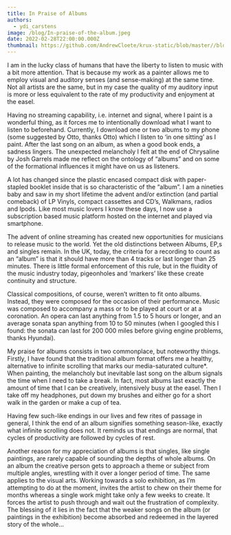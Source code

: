 ```yaml
---
title: In Praise of Albums
authors:
  - ydi_carstens
image: /blog/In-praise-of-the-album.jpeg
date: 2022-02-28T22:00:00.000Z
thumbnail: https://github.com/AndrewCloete/krux-static/blob/master//blog/In-praise-of-the-album.jpeg?raw=true
---
```

I am in the lucky class of humans that have the liberty to listen to music with a bit more attention. That is because my work as a painter allows me to employ visual and auditory senses (and sense-making) at the same time. Not all artists are the same, but in my case the quality of my auditory input is more or less equivalent to the rate of my productivity and enjoyment at the easel.

Having no streaming capability, i.e. internet and signal, where I paint is a wonderful thing, as it forces me to intentionally download what I want to listen to beforehand. Currently, I download one or two albums to my phone (some suggested by Otto, thanks Otto) which I listen to ‘in one sitting’ as I paint. After the last song on an album, as when a good book ends, a sadness lingers. The unexpected melancholy I felt at the end of Chrysaline by Josh Garrels made me reflect on the ontology of “albums” and on some of the formational influences it might have on us as listeners.

A lot has changed since the plastic encased compact disk with paper-stapled booklet inside that is so characteristic of the “album”. I am a nineties baby and saw in my short lifetime the advent and/or extinction (and partial comeback) of LP Vinyls, compact cassettes and CD’s, Walkmans, radios and Ipods. Like most music lovers I know these days, I now use a subscription based music platform hosted on the internet and played via smartphone.

The advent of online streaming has created new opportunities for musicians to release music to the world. Yet the old distinctions between Albums, EP,s and singles remain. In the UK, today, the criteria for a recording to count as an “album” is that it should have more than 4 tracks or last longer than 25 minutes. There is little formal enforcement of this rule, but in the fluidity of the music industry today, pigeonholes and ‘markers’ like these create continuity and structure.

Classical compositions, of course, weren’t written to fit onto albums. Instead, they were composed for the occasion of their performance. Music was composed to accompany a mass or to be played at court or at a coronation. An opera can last anything from 1.5 to 5 hours or longer, and an average sonata span anything from 10 to 50 minutes (when I googled this I found: the sonata can last for 200 000 miles before giving engine problems, thanks Hyundai).

My praise for albums consists in two commonplace, but noteworthy things. Firstly, I have found that the traditional album format offers me a healthy, alternative to infinite scrolling that marks our media-saturated culture*. When painting, the melancholy but inevitable last song on the album signals the time when I need to take a break. In fact, most albums last exactly the amount of time that I can be creatively, intensively busy at the easel. Then I take off my headphones, put down my brushes and either go for a short walk in the garden or make a cup of tea.

Having few such-like endings in our lives and few rites of passage in general, I think the end of an album signifies something season-like, exactly what infinite scrolling does not. It reminds us that endings are normal, that cycles of productivity are followed by cycles of rest.

Another reason for my appreciation of albums is that singles, like single paintings, are rarely capable of sounding the depths of whole albums. On an album the creative person gets to approach a theme or subject from multiple angles, wrestling with it over a longer period of time. The same applies to the visual arts. Working towards a solo exhibition, as I’m attempting to do at the moment, invites the artist to chew on their theme for months whereas a single work might take only a few weeks to create. It forces the artist to push through and wait out the frustration of complexity. The blessing of it lies in the fact that the weaker songs on the album (or paintings in the exhibition) become absorbed and redeemed in the layered story of the whole...